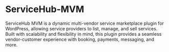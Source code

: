 # ServiceHub-MVM
ServiceHub MVM is a dynamic multi-vendor service marketplace plugin for WordPress, allowing service providers to list, manage, and sell services. Built with scalability and flexibility in mind, this plugin provides a seamless vendor-customer experience with booking, payments, messaging, and more.
